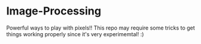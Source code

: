 # Image-Processing
Powerful ways to play with pixels!! This repo may require some tricks to get things working properly since it's very experimemtal! :)
